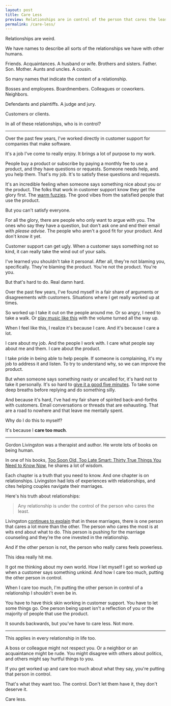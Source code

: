 ```yaml
---
layout: post
title: Care Less
preview: Relationships are in control of the person that cares the least
permalink: /care-less/
---
```


Relationships are weird. 

We have names to describe all sorts of the relationships we have with other humans. 

Friends. Acquaintances. A husband or wife. Brothers and sisters. Father. Son. Mother. Aunts and uncles. A cousin. 

So many names that indicate the context of a relationship. 

Bosses and employees. Boardmembers. Colleagues or coworkers. Neighbors. 

Defendants and plaintiffs. A judge and jury. 

Customers or clients. 

In all of these relationships, who is in control? 

* * * 

Over the past few years, I've worked directly in customer support for companies that make software. 

It's a job I've come to really enjoy. It brings a lot of purpose to my work. 

People buy a product or subscribe by paying a monthly fee to use a product, and they have questions or requests. Someone needs help, and you help them. 
That's my job. It's to satisfy these questions and requests. 

It's an incredible feeling when someone says something nice about you or the product. The folks that work in customer support know they get the glory first.  The [warm fuzzies](http://carokopp.com/post/39447960497/customer-service-secret). The good vibes from the satisfied people that use the product. 

But you can't satisfy everyone. 

For all the glory, there are people who only want to argue with you. The ones who say they have a question, but don't ask one and end their email with *please advise*. The people who aren't a good fit for your product. And don't know it yet. 

Customer support can get ugly. When a customer says something not so kind, it can really take the wind out of your sails. 

I've learned you shouldn't take it personal. After all, they're not blaming you, specifically. They're blaming the product. You're not the product. You're you. 

But that's hard to do. Real damn hard. 

Over the past few years, I've found myself in a fair share of arguments or disagreements with customers. Situations where I get really worked up at times. 

So worked up I take it out on the people around me. Or so angry, I need to take a walk. Or [play music like this](https://www.youtube.com/watch?v=6sRQ9q4hzv4&list=PL_rR2s4GqBlZisb9D65sfOsd0ahQhBiWY) with the volume turned all the way up.

When I feel like this, I realize it's because I care. And it's because I care a lot. 

I care about my job. And the people I work with. I care what people say about me and them. I care about the product. 

I take pride in being able to help people. If someone is complaining, it's my job to address it and listen. To try to understand why, so we can improve the product. 

But when someone says something nasty or uncalled for, it's hard not to take it personally. It's so hard to [give it a good five minutes](https://signalvnoise.com/posts/3124-give-it-five-minutes). To take some deep breaths before replying and do something silly. 

And because it's hard, I've had my fair share of spirited back-and-forths with customers. Email conversations or threads that are exhausting. That are a road to nowhere and that leave me mentally spent. 

Why do I do this to myself? 

It's because I **care too much**. 

* * * 

Gordon Livingston was a therapist and author. He wrote lots of books on being human. 

In one of his books, [Too Soon Old, Too Late Smart: Thirty True Things You Need to Know Now](https://www.amazon.com/Too-Soon-Old-Late-Smart/dp/1569243735), he shares a lot of wisdom. 

Each chapter is a truth that you need to know. And one chapter is on relationships. Livingston had lots of experiences with relationships, and cites helping couples navigate their marriages. 

Here's his truth about relationships: 

> Any relationship is under the control of the person who cares the least.

Livingston [continues to explain](http://people.hotdogsandeggs.com/gordon-livingston) that in these marriages, there is one person that cares a lot more than the other. The person who cares the most is at wits end about what to do. This person is pushing for the marriage counseling and they’re the one invested in the relationship.

And if the other person is not, the person who really cares feels powerless.

This idea really hit me.  

It got me thinking about my own world. How I let myself I get so worked up when a customer says something unkind. And how I care too much, putting the other person in control. 

When I care too much, I'm putting the other person in control of a relationship I shouldn't even be in. 

You have to have thick skin working in customer support. You have to let some things go. One person being upset isn't a reflection of you or the majority of people that use the product. 

It sounds backwards, but you've have to care less. Not more. 

* * * 

This applies in every relationship in life too. 

A boss or colleague might not respect you. Or a neighbor or an acquaintance might be rude. You might disagree with others about politics, and others might say hurtful things to you. 

If you get worked up and care too much about what they say, you're putting that person in control. 

That's what they want too. The control. Don't let them have it, they don't deserve it. 

Care less. 
